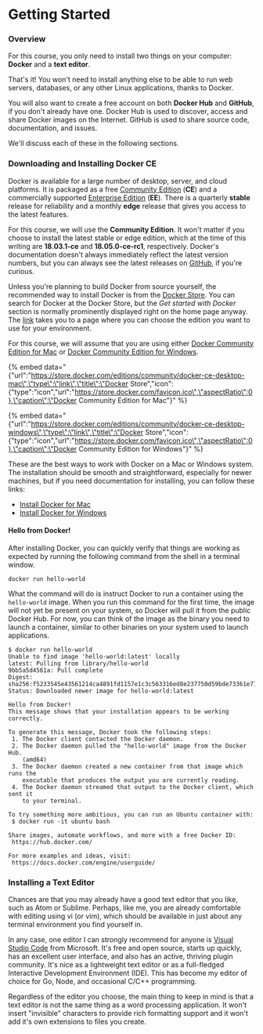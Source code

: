 # Getting Started

### Overview

For this course, you only need to install two things on your computer: **Docker** and a **text editor**.

That's it! You won't need to install anything else to be able to run web servers, databases, or any other Linux applications, thanks to Docker.

You will also want to create a free account on both **Docker Hub** and **GitHub**, if you don't already have one. Docker Hub is used to discover, access and share Docker images on the Internet. GitHub is used to share source code, documentation, and issues.

We'll discuss each of these in the following sections.

### Downloading and Installing Docker CE

Docker is available for a large number of desktop, server, and cloud platforms. It is packaged as a free [Community Edition](https://www.docker.com/community-edition) \(**CE**\) and a commercially supported [Enterprise Edition](https://www.docker.com/enterprise-edition) \(**EE**\). There is a quarterly **stable** release for reliability and a monthly **edge** release that gives you access to the latest features.

For this course, we will use the **Community Edition**. It won't matter if you choose to install the latest stable or edge edition, which at the time of this writing are **18.03.1-ce** and **18.05.0-ce-rc1**, respectively. Docker's documentation doesn't always immediately reflect the latest version numbers, but you can always see the latest releases on [GitHub](https://github.com/docker/docker-ce/releases), if you're curious.

Unless you're planning to build Docker from source yourself, the recommended way to install Docker is from the [Docker Store](https://store.docker.com/). You can search for Docker at the Docker Store, but the _Get started with Docker_ section is normally prominently displayed right on the home page anyway. The [link](https://store.docker.com/search?offering=community&type=edition) takes you to a page where you can choose the edition you want to use for your environment.

For this course, we will assume that you are using either [Docker Community Edition for Mac](https://store.docker.com/editions/community/docker-ce-desktop-mac) or [Docker Community Edition for Windows](https://store.docker.com/editions/community/docker-ce-desktop-windows).

{% embed data="{\"url\":\"https://store.docker.com/editions/community/docker-ce-desktop-mac\",\"type\":\"link\",\"title\":\"Docker Store\",\"icon\":{\"type\":\"icon\",\"url\":\"https://store.docker.com/favicon.ico\",\"aspectRatio\":0},\"caption\":\"Docker Community Edition for Mac\"}" %}

{% embed data="{\"url\":\"https://store.docker.com/editions/community/docker-ce-desktop-windows\",\"type\":\"link\",\"title\":\"Docker Store\",\"icon\":{\"type\":\"icon\",\"url\":\"https://store.docker.com/favicon.ico\",\"aspectRatio\":0},\"caption\":\"Docker Community Edition for Windows\"}" %}

These are the best ways to work with Docker on a Mac or Windows system. The installation should be smooth and straightforward, especially for newer machines, but if you need documentation for installing, you can follow these links:

* [Install Docker for Mac](https://docs.docker.com/docker-for-mac/install/)
* [Install Docker for Windows](https://docs.docker.com/docker-for-windows/install/)

#### Hello from Docker!

After installing Docker, you can quickly verify that things are working as expected by running the following command from the shell in a terminal window.

`docker run hello-world`

What the command will do is instruct Docker to run a container using the `hello-world` image. When you run this command for the first time, the image will not yet be present on your system, so Docker will pull it from the public Docker Hub. For now, you can think of the image as the binary you need to launch a container, similar to other binaries on your system used to launch applications.

```text
$ docker run hello-world
Unable to find image 'hello-world:latest' locally
latest: Pulling from library/hello-world
9bb5a5d4561a: Pull complete
Digest: sha256:f5233545e43561214ca4891fd1157e1c3c563316ed8e237750d59bde73361e77
Status: Downloaded newer image for hello-world:latest

Hello from Docker!
This message shows that your installation appears to be working correctly.

To generate this message, Docker took the following steps:
 1. The Docker client contacted the Docker daemon.
 2. The Docker daemon pulled the "hello-world" image from the Docker Hub.
    (amd64)
 3. The Docker daemon created a new container from that image which runs the
    executable that produces the output you are currently reading.
 4. The Docker daemon streamed that output to the Docker client, which sent it
    to your terminal.

To try something more ambitious, you can run an Ubuntu container with:
 $ docker run -it ubuntu bash

Share images, automate workflows, and more with a free Docker ID:
 https://hub.docker.com/

For more examples and ideas, visit:
 https://docs.docker.com/engine/userguide/

```

### Installing a Text Editor

Chances are that you may already have a good text editor that you like, such as Atom or Sublime. Perhaps, like me, you are already comfortable with editing using vi \(or vim\), which should be available in just about any terminal environment you find yourself in.

In any case, one editor I can strongly recommend for anyone is [Visual Studio Code](https://code.visualstudio.com/) from Microsoft. It's free and open source, starts up quickly, has an excellent user interface, and also has an active, thriving plugin community. It's nice as a lightweight text editor or as a full-fledged Interactive Development Environment \(IDE\). This has become my editor of choice for Go, Node, and occasional C/C++ programming.

Regardless of the editor you choose, the main thing to keep in mind is that a text editor is not the same thing as a word processing application. It won't insert "invisible" characters to provide rich formatting support and it won't add it's own extensions to files you create.



